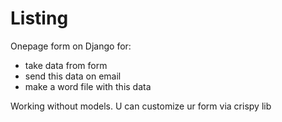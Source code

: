 # Listing

Onepage form on Django for:
- take data from form
- send this data on email
- make a word file with this data

Working without models.
U can customize ur form via crispy lib

